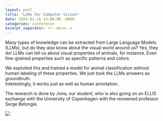 ```yaml
---
layout: post
title: "LLMs for Computer Vision"
date: 2024-01-16 14:00:00 -0000
categories: conference
excerpt_separator: <!--more-->
---
```


Many types of knowledge can be extracted from Large Language Models (LLMs), but do they also know about the visual world around us? 
Yes, they do! LLMs can tell us about visual properties of animals, for instance. 
Even fine-grained properties such as specific patterns and colors. 

We exploited this and trained a model for animal classification without human labeling of these properties. 
We just took the LLMs answers as groundtruth.  
Interestingly, it works just as well as human annotation. 

The research is done by Jona, our student, who is also going on an ELLIS exchange 
with the University of Copenhagen with the renowned professor Serge Belongie. 

<img src="https://gertjanburghouts.github.io/pictures/llms_for_cv.jpg">

